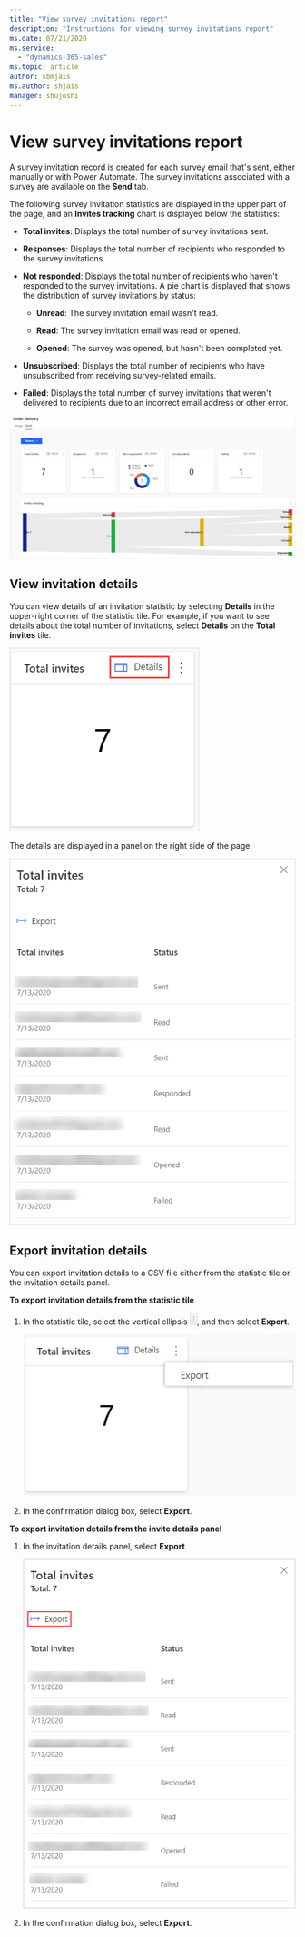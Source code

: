 ```yaml
---
title: "View survey invitations report"
description: "Instructions for viewing survey invitations report"
ms.date: 07/21/2020
ms.service:
  - "dynamics-365-sales"
ms.topic: article
author: sbmjais
ms.author: shjais
manager: shujoshi
---
```


# View survey invitations report

A survey invitation record is created for each survey email that's sent, either manually or with Power Automate. The survey invitations associated with a survey are available on the **Send** tab.

The following survey invitation statistics are displayed in the upper part of the page, and an **Invites tracking**<!--Shubham, can you ask the UI people to change this? It's a violation of the Writing Style Guide to use "invite" for "invitation" (see https://styleguides.azurewebsites.net/StyleGuide/Read?id=2700&topicid=36391).--> chart is displayed below the statistics:

- **Total invites**<!--Should be "Total invitations".-->: Displays the total number of survey invitations sent.

- **Responses**: Displays the total number of recipients who responded to the survey invitations.

- **Not responded**: Displays the total number of recipients who haven't responded to the survey invitations. A pie chart is displayed that shows the distribution of survey invitations by status:<!--Suggested. If you don't like it, we'll need to write around "statuses" (it can't be plural). -->

    - **Unread**: The survey invitation email wasn't read.

    - **Read**: The survey invitation email was read or opened.

    - **Opened**: The survey was opened, but hasn't been completed yet.

- **Unsubscribed**: Displays the total number of recipients who have unsubscribed from receiving survey-related emails.

- **Failed**: Displays the total number of survey invitations that weren't delivered to recipients due to an incorrect email address or other error.

![Survey invitation report](media/invite-report.png "Survey invitation report")

## View invitation details

You can view details of an invitation statistic by selecting **Details** in the upper-right corner of the statistic tile. For example, if you want to see details about the total number of invitations, select **Details** on the **Total invites** tile.

![Survey invitation details button](media/invite-details.png "Survey invitation details button")

The details are displayed in a panel on the right side of the page.

![Survey invitation details displayed in a panel](media/total-invites.png "Survey invitation details displayed in a panel")

## Export invitation details

You can export invitation details to a CSV file either from the statistic tile or the invitation details panel.<!--Edit okay?-->

**To export invitation details from the statistic tile**

1. In the statistic tile, select the vertical ellipsis ![ellipsis](media/project-options.png "ellipsis"),<!--Edit okay? If this ellipsis has a tooltip, we should use that for the alt text.--> and then select **Export**.

    ![Survey invitation export button](media/export-invites-tile.png "Survey invitation export button")

2. In the confirmation dialog box, select **Export**.

**To export invitation details from the invite details panel**

1. In the invitation details panel, select **Export**.

    ![Survey invitation export from the invitation details panel](media/export-invites-panel.png "Survey invitation export from the invitation details panel")

2. In the confirmation dialog box, select **Export**.